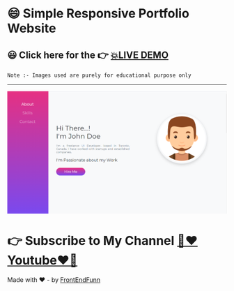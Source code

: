 # 😄 Simple Responsive Portfolio Website

## 😃 Click here for the 👉 [💥LIVE DEMO]()

```
Note :- Images used are purely for educational purpose only
```

---

![preview](images/preview.png)

# 👉 Subscribe to My Channel [💙❤️Youtube❤️💙](https://www.youtube.com/channel/UCpOHt5d6GG-mvo-_pU06rhQ?sub_confirmation=1)

Made with ❤️ - by [FrontEndFunn](https://www.youtube.com/channel/UCpOHt5d6GG-mvo-_pU06rhQ?sub_confirmation=1)
